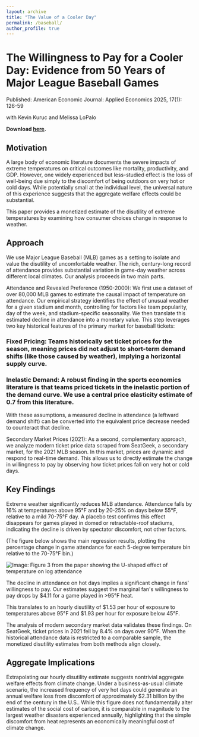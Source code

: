 ```yaml
---
layout: archive
title: "The Value of a Cooler Day"
permalink: /baseball/
author_profile: true
---
```


# The Willingness to Pay for a Cooler Day: Evidence from 50 Years of Major League Baseball Games
Published: American Economic Journal: Applied Economics 2025, 17(1): 126-59 


with Kevin Kuruc and Melissa LoPalo


**Download [here](http://seantoconnor.github.io/files/wtp.pdf).**

## Motivation
A large body of economic literature documents the severe impacts of extreme temperatures on critical outcomes like mortality, productivity, and GDP. However, one widely experienced but less-studied effect is the loss of well-being due simply to the discomfort of being outdoors on very hot or cold days. While potentially small at the individual level, the universal nature of this experience suggests that the aggregate welfare effects could be substantial.

This paper provides a monetized estimate of the disutility of extreme temperatures by examining how consumer choices change in response to weather.


## Approach
We use Major League Baseball (MLB) games as a setting to isolate and value the disutility of uncomfortable weather. The rich, century-long record of attendance provides substantial variation in game-day weather across different local climates. Our analysis proceeds in two main parts.


Attendance and Revealed Preference (1950-2000): We first use a dataset of over 80,000 MLB games to estimate the causal impact of temperature on attendance. Our empirical strategy identifies the effect of unusual weather for a given stadium and month, controlling for factors like team popularity, day of the week, and stadium-specific seasonality. We then translate this estimated decline in attendance into a monetary value. This step leverages two key historical features of the primary market for baseball tickets:



### Fixed Pricing: Teams historically set ticket prices for the season, meaning prices did not adjust to short-term demand shifts (like those caused by weather), implying a horizontal supply curve.

### Inelastic Demand: A robust finding in the sports economics literature is that teams priced tickets in the inelastic portion of the demand curve. We use a central price elasticity estimate of 0.7 from this literature.


With these assumptions, a measured decline in attendance (a leftward demand shift) can be converted into the equivalent price decrease needed to counteract that decline.

Secondary Market Prices (2021): As a second, complementary approach, we analyze modern ticket price data scraped from SeatGeek, a secondary market, for the 2021 MLB season. In this market, prices are dynamic and respond to real-time demand. This allows us to directly estimate the change in willingness to pay by observing how ticket prices fall on very hot or cold days.



## Key Findings
Extreme weather significantly reduces MLB attendance. Attendance falls by 16% at temperatures above 95°F and by 20-25% on days below 55°F, relative to a mild 70-75°F day. A placebo test confirms this effect disappears for games played in domed or retractable-roof stadiums, indicating the decline is driven by spectator discomfort, not other factors.



(The figure below shows the main regression results, plotting the percentage change in game attendance for each 5-degree temperature bin relative to the 70-75°F bin.)

![Image: Figure 3 from the paper showing the U-shaped effect of temperature on log attendance](http://seantoconnor.github.io/images/attendance_falls.png)

The decline in attendance on hot days implies a significant change in fans' willingness to pay. Our estimates suggest the marginal fan's willingness to pay drops by \$4.11 for a game played in >95°F heat.

This translates to an hourly disutility of \$1.53 per hour of exposure to temperatures above 95°F and \$1.93 per hour for exposure below 45°F.

The analysis of modern secondary market data validates these findings. On SeatGeek, ticket prices in 2021 fell by 8.4% on days over 90°F. When the historical attendance data is restricted to a comparable sample, the monetized disutility estimates from both methods align closely.



## Aggregate Implications
Extrapolating our hourly disutility estimate suggests nontrivial aggregate welfare effects from climate change. Under a business-as-usual climate scenario, the increased frequency of very hot days could generate an annual welfare loss from discomfort of approximately $2.31 billion by the end of the century in the U.S.. While this figure does not fundamentally alter estimates of the social cost of carbon, it is comparable in magnitude to the largest weather disasters experienced annually, highlighting that the simple discomfort from heat represents an economically meaningful cost of climate change.